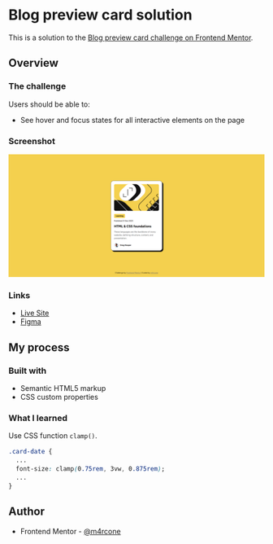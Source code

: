 # Blog preview card solution

This is a solution to the [Blog preview card challenge on Frontend Mentor](https://www.frontendmentor.io/challenges/blog-preview-card-ckPaj01IcS).

## Overview

### The challenge

Users should be able to:

- See hover and focus states for all interactive elements on the page

### Screenshot

![](/screenshot.png)

### Links

- [Live Site]([https://github.com/m4rcone/blog-preview-card](https://blog-preview-card-tan-five.vercel.app/))
- [Figma](https://www.figma.com/design/9Bl8QekwXmI7VuQezDYTys/blog-preview-card?m=auto&t=URYRProBEIH3vKO5-6)

## My process

### Built with

- Semantic HTML5 markup
- CSS custom properties

### What I learned

Use CSS function `clamp()`.

```css
.card-date {
  ...
  font-size: clamp(0.75rem, 3vw, 0.875rem);
  ...
}
```

## Author

- Frontend Mentor - [@m4rcone](https://www.frontendmentor.io/profile/m4rcone)
